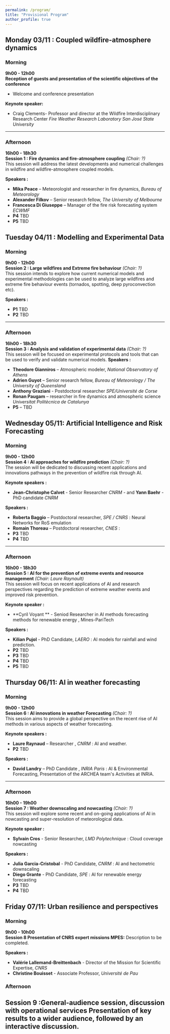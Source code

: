 ```yaml
---
permalink: /program/
title: "Provisional Program"
author_profile: true
---
```

## Monday 03/11 : Coupled wildfire-atmosphere  dynamics

### Morning
**9h00 - 12h00**  
**Reception of guests and presentation of the scientific objectives of the conference**
- Welcome and conference presentation

**Keynote speaker:**  
- Craig Clements- Professor and director at the Wildfire Interdisciplinary Research Center  *Fire Weather Research Laboratory San José State University*

---
### Afternoon
**16h00 - 18h30**  
**Session 1 : Fire dynamics and fire-atmosphere coupling** *(Chair: ?)*  
This session will address the latest developments and numerical challenges in wildfire and wildfire-atmosphere coupled models.

**Speakers :**  
- **Mika Peace** – Meteorologist and researcher in fire dynamics, *Bureau of Meteorology*
- **Alexander Filkov** – Senior research fellow, *The University of Melbourne* 
- **Francesca Di Giuseppe** – Manager of the fire risk forecasting system *ECWMF*
- **P4** TBD
- **P5** TBD


## Tuesday 04/11 : Modelling and Experimental Data

### Morning
**9h00 - 12h00**  
**Session 2 : Large wildfires and Extreme fire behaviour** *(Chair: ?)*  
This session intends to explore how current numerical models and experimental methodologies can be used to analyze large wildfires and extreme fire behaviour events (tornados, spotting, deep pyroconvection etc).

**Speakers :**  
- **P1** TBD
- **P2** TBD

---

### Afternoon
**16h00 - 18h30**  
**Session 3 : Analysis and validation of experimental data** *(Chair: ?)*  
This session will be focused on  experimental protocols and tools that can be used to verify and validate numerical models.
**Speakers :**  
- **Theodore Gianniros** – Atmospheric modeler, *National Observatory of Athens*
- **Adrien Guyot** – Senior research fellow, *Bureau of Meteorology / The University of Queensland* 
- **Anthony Graziani** - Postdoctoral researcher *SPE/Université de Corse*
- **Ronan Paugam** – researcher in fire dynamics and atmospheric science *Universitat Politècnica de Catalunya*
- **P5** – TBD

## Wednesday 05/11: Artificial Intelligence and Risk Forecasting

### Morning
**9h00 - 12h00**  
**Session 4 : AI approaches for wildfire prediction** *(Chair: ?)*  
The session will be dedicated to discussing recent applications and innovations pathways in the prevention of wildfire risk through AI.

**Keynote speakers :**  
- **Jean-Christophe Calvet** - Senior Researcher *CNRM* - and **Yann Baehr** -PhD candidate *CNRM*

**Speakers :**  
-  **Roberta Baggio** – Postdoctoral researcher, *SPE / CNRS* : Neural Networks for RoS emulation
-  **Romain Thoreau** – Postdoctoral researcher, *CNES* : 
- **P3** TBD  
- **P4** TBD

---

### Afternoon
**16h00 - 18h30**  
**Session 5 : AI for the prevention of extreme events and resource management** *(Chair: Laure Raynault)*  
This session will focus on recent applications of AI and research perspectives regarding the prediction of extreme weather events and improved risk prevention.

**Keynote speaker :**  
- **Cyril Voyant ** - Seniod Researcher in AI methods forecasting methods for renewable energy , Mines-PariTech

**Speakers :**  
- **Kilian Pujol** - PhD Candidate, *LAERO* : AI models for rainfall and wind prediction.
-  **P2** TBD
-  **P3** TBD
-  **P4** TBD
-  **P5** TBD


## Thursday 06/11: AI in weather forecasting

### Morning
**9h00 - 12h00**  
**Session 6 : AI innovations in weather Forecasting** *(Chair: ?)*  
This session aims to provide a global perspective on the recent rise of AI methods in various aspects of weather forecasting.

**Keynote speakers  :**  
- **Laure Raynaud** – Researcher , *CNRM* : AI and weather.
- **P2** TBD

**Speakers :**  
- **David Landry** – PhD Candidate , *INRIA Paris* : AI & Environmental Forecasting, Presentation of the ARCHEA team's Activities at INRIA.

---

### Afternoon
**16h00 - 19h00**  
**Session 7 : Weather downscaling and nowcasting** *(Chair: ?)*  
This session will explore some recent and on-going applications of AI in nowcasting and super-resolution of meteorological data.

**Keynote speaker :**  
- **Sylvain Cros** - Senior Researcher, *LMD Polytechnique* : Cloud coverage nowcasting

**Speakers :**  
- **Julia Garcia-Cristobal** - PhD Candidate, *CNRM* : AI and hectometric downscaling
- **Diego Grante** - PhD Candidate, *SPE* : AI for renewable energy forecasting
- **P3** TBD
- **P4** TBD

## Friday 07/11: Urban resilience and perspectives

### Morning 
**9h00 - 10h00**  
**Session 8 Presentation of CNRS expert missions MPES:**
Description to be completed.

**Speakers :**  
- **Valérie Lallemand-Breittenbach** - Director of the Mission for Scientific Expertise, *CNRS*
- **Christine Bouisset** -  Associate Professor, *Université de Pau*

### Afternoon
**Session 9 :General-audience session, discussion with operational services**
Presentation of key results to a wider audience, followed by an interactive discussion.
---

